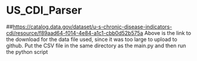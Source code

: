 # US_CDI_Parser
##https://catalog.data.gov/dataset/u-s-chronic-disease-indicators-cdi/resource/f89aad64-f014-4e84-a1c1-cbb0d52b575a
Above is the link to the download for the data file used, since it was too large to upload to github.
Put the CSV file in the same directory as the main.py and then run the python script
